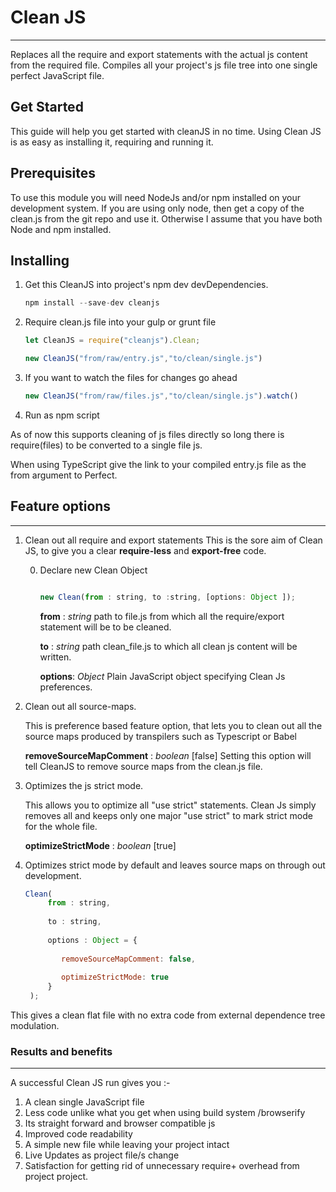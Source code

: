 # Clean JS
----
Replaces all the require and export statements with the actual js content from the required file.
Compiles all your project's js file tree into one single perfect JavaScript file.

## Get Started
This guide will help you get started with cleanJS in no time. 
Using Clean JS is as easy as installing it, requiring and running it. 

## Prerequisites

To use this module you will need NodeJs and/or npm installed on your development system.
If you are using only node, then get a copy of the clean.js from the git repo and use it. 
Otherwise I  assume that you have both Node and npm installed.

## Installing


1. Get this CleanJS into  project's npm dev devDependencies.

    ```javascript
    npm install --save-dev cleanjs
    ```
   
2. Require clean.js file into your gulp or grunt file
    ```javascript
    let CleanJS = require("cleanjs").Clean;
    
    new CleanJS("from/raw/entry.js","to/clean/single.js")
    ```
3. If you want to watch the files for changes go ahead

    ```javascript
    new CleanJS("from/raw/files.js","to/clean/single.js").watch()
    ```
4. Run as npm script
    

As of now  this supports cleaning of js files directly so long there is require(files) to be converted to a single file js.

When using TypeScript give the link to your compiled entry.js file as the from argument to Perfect. 

## Feature options
-----

1. Clean out all require and export statements
    This is the sore aim of Clean JS, to give you a clear **require-less**  and **export-free** code.
    
    0. Declare new Clean Object 
    
        ```javascript
        
        new Clean(from : string, to :string, [options: Object ]);
        ```
         **from** : *string*
                path to file.js from which all the require/export statement will be to be cleaned.
                
         **to** : *string* 
                path clean_file.js to which all clean js content will be written.
                
         **options**: *Object*
                Plain JavaScript object specifying Clean Js preferences.
    
2. Clean out all source-maps.

    This is preference based feature option, that lets you to clean out all the source maps produced
    by transpilers such as Typescript or Babel
    
    **removeSourceMapComment** : *boolean* [false]
         Setting this option will tell CleanJS to remove source maps from the clean.js file.
    
3. Optimizes the js strict mode.

    This allows you to optimize all "use strict" statements. Clean Js simply removes all and 
    keeps  only one  major "use strict" to mark strict mode for the whole file.
    
    **optimizeStrictMode** : *boolean* [true]


4. Optimizes strict mode by default and leaves source maps on through out development.

    ```javascript
    Clean(
         from : string, 
         
         to : string, 
         
         options : Object = {
         
            removeSourceMapComment: false, 
            
            optimizeStrictMode: true
         }
     );
    ```
    

This gives a  clean flat file with no extra code from external dependence tree modulation.


### Results and benefits
----
A successful Clean JS run gives you :-

1. A clean single JavaScript file 
2. Less code unlike what you get when using build system /browserify
3. Its straight forward and browser compatible js
4. Improved code readability
5. A simple new file while leaving your project intact
6. Live Updates as  project file/s  change 
7. Satisfaction for getting rid of unnecessary require+ overhead from project project.


